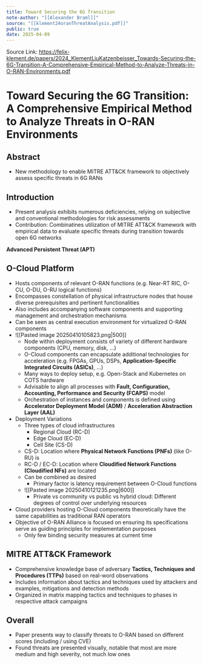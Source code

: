```yaml
---
title: Toward Securing the 6G Transition
note-author: "[[Alexander Braml]]"
source: "[[klement24oranThreatAnalysis.pdf]]"
public: true
date: 2025-04-09
---
```

Source Link: https://felix-klement.de/papers/2024_KlementLiuKatzenbeisser_Towards-Securing-the-6G-Transition-A-Comprehensive-Empirical-Method-to-Analyze-Threats-in-O-RAN-Environments.pdf

# Toward Securing the 6G Transition: A Comprehensive Empirical Method to Analyze Threats in O-RAN Environments

## Abstract

- New methodology to enable MITRE ATT&CK framework to objectively assess specific threats in 6G RANs

## Introduction

- Present analysis exhibits numerous deficiencies, relying on subjective and conventional methodologies for risk assessments
- Contribution: Combinatines utilization of MITRE ATT&CK framework with empirical data to evaluate specific threats during transition towards open 6G networks

**Advanced Persistent Threat (APT)**

## O-Cloud Platform

- Hosts components of relevant O-RAN functions (e.g. Near-RT RIC, O-CU, O-DU, O-RU logical functions)
- Encompasses constellation of physical infrastructure nodes that house diverse prerequisites and pertinent functionalities
- Also includes accompanying software components and supporting management and orchestration mechanisms
- Can be seen as central execution environment for virtualized O-RAN components
- ![[Pasted image 20250410105823.png|500]]
  - Node within deployment consists of variety of different hardware components (CPU, memory, disk, ...)
  - O-Cloud components can encapsulate additional technologies for acceleration (e.g. FPGAs, GPUs, DSPs, **Application-Specific Integrated Circuits (ASICs)**, ...)
  - Many ways to deploy setup, e.g. Open-Stack and Kubernetes on COTS hardware
  - Advisable to align all processes with **Fault, Configuration, Accounting, Performance and Security (FCAPS)** model
  - Orchestration of instances and components is defined using **Accelerator Deployment Model (ADM)** / **Acceleration Abstraction Layer (AAL)**
- Deployment Variations
  - Three types of cloud infrastructures
    - Regional Cloud (RC-D)
    - Edge Cloud (EC-D)
    - Cell Site (CS-D)
  - CS-D: Location where **Physical Network Functions (PNFs)** (like O-RU) is
  - RC-D / EC-D: Location where **Cloudified Network Functions (Cloudified NFs)** are located
  - Can be combined as desired
    - Primary factor is latency requirement between O-Cloud functions
  - ![[Pasted image 20250410121235.png|600]]
    - Private vs community vs public vs hybrid cloud: Different degrees of control over underlying resources
- Cloud providers hosting O-Cloud components theoretically have the same capabilities as traditional RAN operators
- Objective of O-RAN Alliance is focused on ensuring its specifications serve as guiding principles for implementation purposes
  - Only few binding security measures at current time

## MITRE ATT&CK Framework

- Comprehensive knowledge base of adversary **Tactics, Techniques and Procedures (TTPs)** based on real-word observations
- Includes information about tactics and techniques used by attackers and examples, mitigations and detection methods
- Organized in matrix mapping tactics and techniques to phases in respective attack campaigns

## Overall

- Paper presents way to classify threats to O-RAN based on different scores (including / using CVE)
- Found threats are presented visually, notable that most are more medium and high severity, not much low ones
